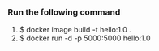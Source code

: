 ### Run the following command
1. $ docker image build -t hello:1.0 .
2. $ docker run -d -p 5000:5000 hello:1.0

